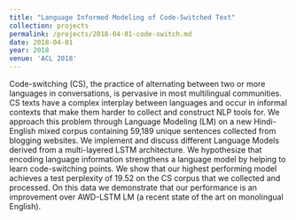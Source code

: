 ```yaml
---
title: "Language Informed Modeling of Code-Switched Text"
collection: projects
permalink: /projects/2018-04-01-code-switch.md
date: 2018-04-01
year: 2018
venue: 'ACL 2018'
---
```


Code-switching (CS), the practice of alternating between two or more languages in
conversations, is pervasive in most multilingual communities. CS texts have a complex interplay between languages and occur in informal 
contexts that make them harder to collect and construct NLP tools for. We approach this problem through Language Modeling (LM) on a new Hindi-English mixed corpus 
containing 59,189 unique sentences collected from blogging websites. We implement and discuss different Language Models derived from a
multi-layered LSTM architecture. We hypothesize that encoding language information strengthens a language model by helping to learn code-switching points. We
show that our highest performing model achieves a test perplexity of 19.52 on the CS corpus that we collected and processed. On this data we demonstrate that
our performance is an improvement over AWD-LSTM LM (a recent state of the art on monolingual English).
